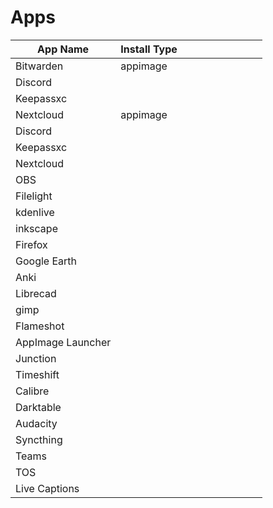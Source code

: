 # Apps


| App Name            | Install Type |          |   |   |   |   |   |   |   |
|---------------------|--------------|----------|---|---|---|---|---|---|---|
| Bitwarden           | appimage     |          |   |   |   |   |   |   |   |
| Discord             |              |          |   |   |   |   |   |   |   |
| Keepassxc           |              |          |   |   |   |   |   |   |   |
| Nextcloud           | appimage     |          |   |   |   |   |   |   |   |
| Discord             |              |          |   |   |   |   |   |   |   |
| Keepassxc           |              |          |   |   |   |   |   |   |   |
| Nextcloud           |              |          |   |   |   |   |   |   |   |
| OBS                 |              |          |   |   |   |   |   |   |   |
| Filelight           |              |          |   |   |   |   |   |   |   |
| kdenlive            |              |          |   |   |   |   |   |   |   |
| inkscape            |              |          |   |   |   |   |   |   |   |
| Firefox             |              |          |   |   |   |   |   |   |   |
| Google Earth        |              |          |   |   |   |   |   |   |   |
| Anki                |              |          |   |   |   |   |   |   |   |
| Librecad            |              |          |   |   |   |   |   |   |   |
| gimp                |              |          |   |   |   |   |   |   |   |
| Flameshot           |              |          |   |   |   |   |   |   |   |
| AppImage Launcher   |              |          |   |   |   |   |   |   |   |
| Junction            |              |          |   |   |   |   |   |   |   |
| Timeshift           |              |          |   |   |   |   |   |   |   |
| Calibre             |              |          |   |   |   |   |   |   |   |
| Darktable           |              |          |   |   |   |   |   |   |   |
| Audacity            |              |          |   |   |   |   |   |   |   |
| Syncthing           |              |          |   |   |   |   |   |   |   |
| Teams               |              |          |   |   |   |   |   |   |   |
| TOS                 |              |          |   |   |   |   |   |   |   |
| Live Captions       |              |          |   |   |   |   |   |   |   |


